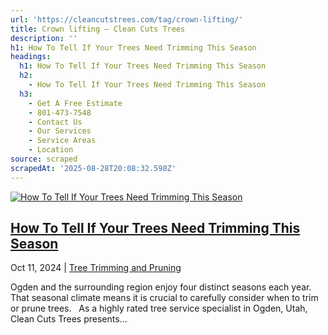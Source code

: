 ```yaml
---
url: 'https://cleancutstrees.com/tag/crown-lifting/'
title: Crown lifting – Clean Cuts Trees
description: ''
h1: How To Tell If Your Trees Need Trimming This Season
headings:
  h1: How To Tell If Your Trees Need Trimming This Season
  h2:
    - How To Tell If Your Trees Need Trimming This Season
  h3:
    - Get A Free Estimate
    - 801-473-7548
    - Contact Us
    - Our Services
    - Service Areas
    - Location
source: scraped
scrapedAt: '2025-08-28T20:08:32.598Z'
---
```

[![How To Tell If Your Trees Need Trimming This Season](https://cleancutstrees.com/wp-content/uploads/tree-trimming-1080x600.jpg)](https://cleancutstrees.com/2024/10/11/tree-trimming-seasonal/)

## [How To Tell If Your Trees Need Trimming This Season](https://cleancutstrees.com/2024/10/11/tree-trimming-seasonal/)

Oct 11, 2024 | [Tree Trimming and Pruning](https://cleancutstrees.com/category/tree-trimming-and-pruning/)

Ogden and the surrounding region enjoy four distinct seasons each year. That seasonal climate means it is crucial to carefully consider when to trim or prune trees.   As a highly rated tree service specialist in Ogden, Utah, Clean Cuts Trees presents...

